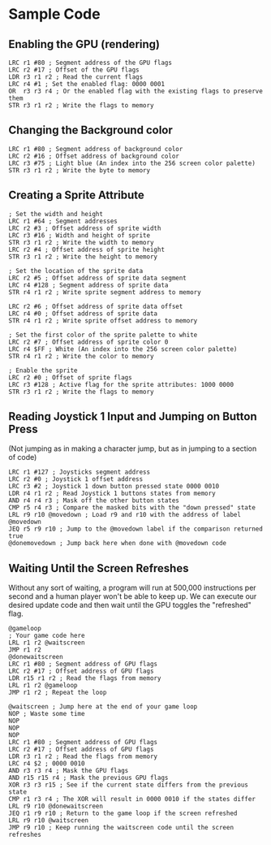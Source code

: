 # Sample Code

## Enabling the GPU (rendering)
```
LRC r1 #80 ; Segment address of the GPU flags
LRC r2 #17 ; Offset of the GPU flags
LDR r3 r1 r2 ; Read the current flags
LRC r4 #1 ; Set the enabled flag: 0000 0001
OR  r3 r3 r4 ; Or the enabled flag with the existing flags to preserve them
STR r3 r1 r2 ; Write the flags to memory
```

## Changing the Background color
```
LRC r1 #80 ; Segment address of background color
LRC r2 #16 ; Offset address of background color
LRC r3 #75 ; Light blue (An index into the 256 screen color palette)
STR r3 r1 r2 ; Write the byte to memory
```

## Creating a Sprite Attribute
```
; Set the width and height
LRC r1 #64 ; Segment addresses
LRC r2 #3 ; Offset address of sprite width
LRC r3 #16 ; Width and height of sprite
STR r3 r1 r2 ; Write the width to memory
LRC r2 #4 ; Offset address of sprite height
STR r3 r1 r2 ; Write the height to memory

; Set the location of the sprite data
LRC r2 #5 ; Offset address of sprite data segment
LRC r4 #128 ; Segment address of sprite data
STR r4 r1 r2 ; Write sprite segment address to memory

LRC r2 #6 ; Offset address of sprite data offset
LRC r4 #0 ; Offset address of sprite data
STR r4 r1 r2 ; Write sprite offset address to memory

; Set the first color of the sprite palette to white
LRC r2 #7 ; Offset address of sprite color 0
LRC r4 $FF ; White (An index into the 256 screen color palette)
STR r4 r1 r2 ; Write the color to memory

; Enable the sprite
LRC r2 #0 ; Offset of sprite flags
LRC r3 #128 ; Active flag for the sprite attributes: 1000 0000
STR r3 r1 r2 ; Write the flags to memory
```
## Reading Joystick 1 Input and Jumping on Button Press
(Not jumping as in making a character jump, but as in jumping to a section of code)
```
LRC r1 #127 ; Joysticks segment address
LRC r2 #0 ; Joystick 1 offset address
LRC r3 #2 ; Joystick 1 down button pressed state 0000 0010
LDR r4 r1 r2 ; Read Joystick 1 buttons states from memory
AND r4 r4 r3 ; Mask off the other button states
CMP r5 r4 r3 ; Compare the masked bits with the "down pressed" state
LRL r9 r10 @movedown ; Load r9 and r10 with the address of label @movedown
JEQ r5 r9 r10 ; Jump to the @movedown label if the comparison returned true
@donemovedown ; Jump back here when done with @movedown code
```

## Waiting Until the Screen Refreshes
Without any sort of waiting, a program will run at 500,000 instructions per second and a human player won't be able to keep up. We can execute our desired update code and then wait until the GPU toggles the "refreshed" flag.
```
@gameloop
; Your game code here
LRL r1 r2 @waitscreen
JMP r1 r2
@donewaitscreen
LRC r1 #80 ; Segment address of GPU flags
LRC r2 #17 ; Offset address of GPU flags
LDR r15 r1 r2 ; Read the flags from memory
LRL r1 r2 @gameloop
JMP r1 r2 ; Repeat the loop

@waitscreen ; Jump here at the end of your game loop
NOP ; Waste some time
NOP
NOP
NOP
LRC r1 #80 ; Segment address of GPU flags
LRC r2 #17 ; Offset address of GPU flags
LDR r3 r1 r2 ; Read the flags from memory
LRC r4 $2 ; 0000 0010
AND r3 r3 r4 ; Mask the GPU flags
AND r15 r15 r4 ; Mask the previous GPU flags
XOR r3 r3 r15 ; See if the current state differs from the previous state
CMP r1 r3 r4 ; The XOR will result in 0000 0010 if the states differ
LRL r9 r10 @donewaitscreen
JEQ r1 r9 r10 ; Return to the game loop if the screen refreshed
LRL r9 r10 @waitscreen
JMP r9 r10 ; Keep running the waitscreen code until the screen refreshes
```
